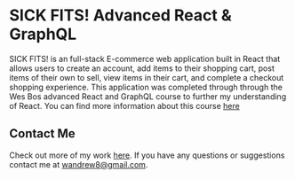 # SICK FITS! Advanced React & GraphQL

SICK FITS! is an full-stack E-commerce web application built in React that allows users to create an account, add items to their shopping cart, post items of their own to sell, view items in their cart, and complete a checkout shopping experience.
This application was completed through through the Wes Bos advanced React and GraphQL course to further my understanding of React. You can find more information about this course [here](https://AdvancedReact.com)

## Contact Me

Check out more of my work [here](http://andrewjohnweiss.com). If you have any questions or suggestions contact me at wandrew8@gmail.com.

